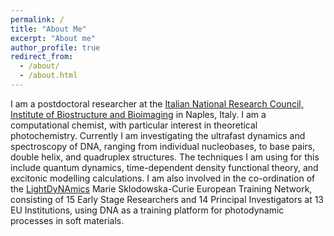 ```yaml
---
permalink: /
title: "About Me"
excerpt: "About me"
author_profile: true
redirect_from:
  - /about/
  - /about.html
---
```


I am a postdoctoral researcher at the [Italian National Research Council, Institute of Biostructure and Bioimaging](http://www.ibb.cnr.it/) in Naples, Italy. I am a computational chemist, with particular interest in theoretical photochemistry. Currently I am investigating the ultrafast dynamics and spectroscopy of DNA, ranging from individual nucleobases, to base pairs, double helix, and quadruplex structures. The techniques I am using for this include quantum dynamics, time-dependent density functional theory, and excitonic modelling calculations. I am also involved in the co-ordination of the [LightDyNAmics](https://www.lightdynamics.eu/) Marie Sklodowska-Curie European Training Network, consisting of 15 Early Stage Researchers and 14 Principal Investigators at 13 EU Institutions, using DNA as a training platform for photodynamic processes in soft materials. 
